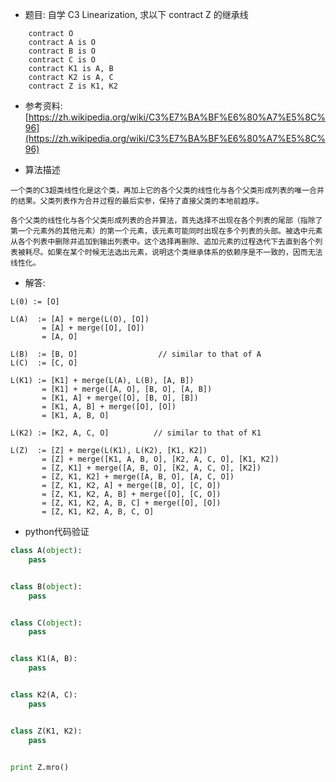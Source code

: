 
- 题目: 自学 C3 Linearization, 求以下 contract Z 的继承线

```
    contract O
    contract A is O
    contract B is O
    contract C is O
    contract K1 is A, B
    contract K2 is A, C
    contract Z is K1, K2
```


- 参考资料: [https://zh.wikipedia.org/wiki/C3%E7%BA%BF%E6%80%A7%E5%8C%96](https://zh.wikipedia.org/wiki/C3%E7%BA%BF%E6%80%A7%E5%8C%96)

- 算法描述

```
一个类的C3超类线性化是这个类，再加上它的各个父类的线性化与各个父类形成列表的唯一合并的结果。父类列表作为合并过程的最后实参，保持了直接父类的本地前趋序。

各个父类的线性化与各个父类形成列表的合并算法，首先选择不出现在各个列表的尾部（指除了第一个元素外的其他元素）的第一个元素，该元素可能同时出现在多个列表的头部。被选中元素从各个列表中删除并追加到输出列表中。这个选择再删除、追加元素的过程迭代下去直到各个列表被耗尽。如果在某个时候无法选出元素，说明这个类继承体系的依赖序是不一致的，因而无法线性化。
```

- 解答:

```
L(0) := [O]

L(A)  := [A] + merge(L(O), [O])
       = [A] + merge([O], [O])
       = [A, O]

L(B)  := [B, O]                  // similar to that of A
L(C)  := [C, O]

L(K1) := [K1] + merge(L(A), L(B), [A, B])
       = [K1] + merge([A, O], [B, O], [A, B])
       = [K1, A] + merge([O], [B, O], [B])
       = [K1, A, B] + merge([O], [O])
       = [K1, A, B, O]

L(K2) := [K2, A, C, O]          // similar to that of K1

L(Z)  := [Z] + merge(L(K1), L(K2), [K1, K2])
       = [Z] + merge([K1, A, B, O], [K2, A, C, O], [K1, K2])
       = [Z, K1] + merge([A, B, O], [K2, A, C, O], [K2])
       = [Z, K1, K2] + merge([A, B, O], [A, C, O])
       = [Z, K1, K2, A] + merge([B, O], [C, O])
       = [Z, K1, K2, A, B] + merge([O], [C, O])
       = [Z, K1, K2, A, B, C] + merge([O], [O])
       = [Z, K1, K2, A, B, C, O]
```

- python代码验证

```python
class A(object):
    pass


class B(object):
    pass


class C(object):
    pass


class K1(A, B):
    pass


class K2(A, C):
    pass


class Z(K1, K2):
    pass


print Z.mro()
```
